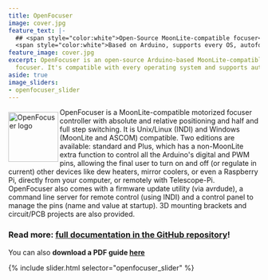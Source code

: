 ```yaml
---
title: OpenFocuser
image: cover.jpg
feature_text: |-
  ## <span style="color:white">Open-Source MoonLite-compatible focuser</span>
  <span style="color:white">Based on Arduino, supports every OS, autofocus compatible.</span>
feature_image: cover.jpg
excerpt: OpenFocuser is an open-source Arduino-based MoonLite-compatible telescope
  focuser. It's compatible with every operating system and supports autofocusing.
aside: true
image_sliders:
- openfocuser_slider
---
```


<img align="left" width="100" src="logo.png" style="position: relative; top: 8px; margin-bottom: 8px;" alt="OpenFocuser logo"> OpenFocuser is a MoonLite-compatible motorized focuser controller with absolute and relative positioning and half and full step switching. It is Unix/Linux (INDI) and Windows (MoonLite and ASCOM) compatible. Two editions are available: standard and Plus, which has a non-MoonLite extra function to control all the Arduino's digital and PWM pins, allowing the final user to turn on and off (or regulate in current) other devices like dew heaters, mirror coolers, or even a Raspberry Pi, directly from your computer, or remotely with Telescope-Pi. OpenFocuser also comes with a firmware update utility (via avrdude), a command line server for remote control (using INDI) and a control panel to manage the pins (name and value at startup). 3D mounting brackets and circuit/PCB projects are also provided.

### **Read more: [full documentation in the GitHub repository](https://github.com/marcocipriani01/OpenFocuser/blob/master/README.md)!**
You can also **download a PDF guide [here](https://github.com/marcocipriani01/OpenFocuser/blob/master/Docs/User-guide.pdf)**

{% include slider.html selector="openfocuser_slider" %}
